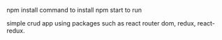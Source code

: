 npm install command to install
npm start to run

simple crud app using packages such as react router dom, redux, react-redux.
